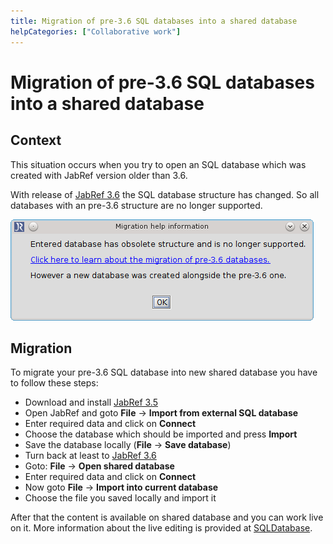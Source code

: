 ```yaml
---
title: Migration of pre-3.6 SQL databases into a shared database
helpCategories: ["Collaborative work"]
---
```


# Migration of pre-3.6 SQL databases into a shared database

## Context

This situation occurs when you try to open an SQL database which was created with JabRef version older than 3.6.

With release of [JabRef 3.6](https://github.com/JabRef/jabref/releases/tag/v3.6) the SQL database structure has changed.
So all databases with an pre-3.6 structure are no longer supported.

![Screenshot of migration popup](./images/migrate-pre-3.6-db.png)

## Migration

To migrate your pre-3.6 SQL database into new shared database you have to follow these steps:

-	Download and install [JabRef 3.5](https://github.com/JabRef/jabref/releases/tag/v3.5)
-	Open JabRef and goto **File** -> **Import from external SQL database**
-	Enter required data and click on **Connect**
-	Choose the database which should be imported and press **Import**
-	Save the database locally (**File** -> **Save database**)
-	Turn back at least to [JabRef 3.6](https://github.com/JabRef/jabref/releases/tag/v3.6)
-	Goto: **File** -> **Open shared database**
-	Enter required data and click on **Connect**
-	Now goto **File** -> **Import into current database**
-	Choose the file you saved locally and import it

After that the content is available on shared database and you can work live on it.
More information about the live editing is provided at [SQLDatabase](SQLDatabase).
